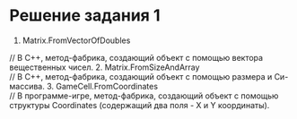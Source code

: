 ﻿# Решение задания 1

1. Matrix.FromVectorOfDoubles    

// В С++, метод-фабрика, создающий объект с помощью вектора вещественных чисел.
2. Matrix.FromSizeAndArray  
// В С++, метод-фабрика, создающий объект с помощью размера и Си-массива.
3. GameCell.FromCoordinates  
// В программе-игре, метод-фабрика, создающий объект с помощью структуры Coordinates (содержащий два поля - X и Y координаты).

